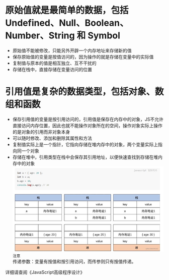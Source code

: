 # 原始值就是最简单的数据，包括Undefined、Null、Boolean、Number、String 和 Symbol
* 原始值不能被修改，只能另外开辟一个内存地址来存储新的值  
* 保存原始值的变量是按值访问的，因为操作的就是存储在变量中的实际值  
* 复制值与原本的值是相互独立、互不干扰的  
* 存储在栈中，直接存储在变量访问的位置  

# 引用值是复杂的数据类型，包括对象、数组和函数
* 保存引用值的变量是按引用访问的，引用值是保存在内存中的对象，JS不允许直接访问内存位置，因此也就不能操作对象所在的空间，操作对象实际上操作的是对象的引用而非对象本身  
* 可以随时修改、添加和删除其属性和方法  
* 复制值实际上是一个指针，它指向存储在堆内存中的对象，两个变量实际上指向同一个对象  
* 存储在堆中，引用类型在栈中会保存其引用地址，以便快速查找到存储在堆内存中的对象  
![](/assets/img/value.jpg)  
`注意`  
传递参数：变量有按值和按引用访问，而传参则只有按值传递。

详细请查阅《JavaScript高级程序设计》